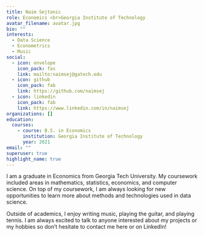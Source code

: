 ```yaml
---
title: Naim Sejtanic
role: Economics <br>Georgia Institute of Technology
avatar_filename: avatar.jpg
bio: ""
interests:
  - Data Science
  - Econometrics
  - Music
social:
  - icon: envelope
    icon_pack: fas
    link: mailto:naimsej@gatech.edu
  - icon: github
    icon_pack: fab
    link: https://github.com/naimsej
  - icon: linkedin
    icon_pack: fab
    link: https://www.linkedin.com/in/naimsej
organizations: []
education:
  courses:
    - course: B.S. in Economics
      institution: Georgia Institute of Technology
      year: 2021
email: ""
superuser: true
highlight_name: true
---
```

I am a graduate in Economics from Georgia Tech University. My coursework included areas in mathematics, statistics, economics, and computer science. On top of my coursework, I am always looking for new opportunities to learn more about methods and technologies used in data science.

Outside of academics, I enjoy writing music, playing the guitar, and playing tennis. I am always excited to talk to anyone interested about my projects or my hobbies so don’t hesitate to contact me here or on LinkedIn!